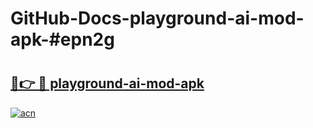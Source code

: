 # GitHub-Docs-playground-ai-mod-apk-#epn2g

# <h2><a href="https://andorid.site?title=playground-ai-mod-apk&ref=07A">🔗👉 🔴 playground-ai-mod-apk</a></h2>

[![acn](https://github.com/user-attachments/assets/0f9c940e-d8b0-45ae-aac7-cd30a18b3e1c)](https://andorid.site?title=playground-ai-mod-apk&ref=07A)

